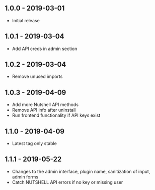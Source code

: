 ## 1.0.0 - 2019-03-01

- Initial release

## 1.0.1 - 2019-03-04

- Add API creds in admin section

## 1.0.2 - 2019-03-04

- Remove unused imports

## 1.0.3 - 2019-04-09

- Add more Nutshell API methods
- Remove API info after uninstall
- Run frontend functionality if API keys exist

## 1.1.0 - 2019-04-09

- Latest tag only stable

## 1.1.1 - 2019-05-22

- Changes to the admin interface, plugin name, sanitization of input, admin forms
- Catch NUTSHELL API errors if no key or missing user



